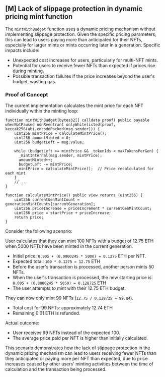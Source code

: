 ## [M] Lack of slippage protection in dynamic pricing mint function

The `mintWithBudget` function uses a dynamic pricing mechanism without implementing slippage protection. Given the specific pricing parameters, this can lead to users paying more than anticipated for their NFTs, especially for larger mints or mints occurring later in a generation. Specific impacts include:

- Unexpected cost increases for users, particularly for multi-NFT mints.
- Potential for users to receive fewer NFTs than expected if prices rise during minting.
- Possible transaction failures if the price increases beyond the user's budget, wasting gas.

### Proof of Concept

The current implementation calculates the mint price for each NFT individually within the minting loop:

```
function mintWithBudget(bytes32[] calldata proof) public payable whenNotPaused nonReentrant onlyWhitelisted(proof, keccak256(abi.encodePacked(msg.sender))) {
    uint256 mintPrice = calculateMintPrice();
    uint256 amountMinted = 0;
    uint256 budgetLeft = msg.value;

    while (budgetLeft >= mintPrice && _tokenIds < maxTokensPerGen) {
      _mintInternal(msg.sender, mintPrice);
      amountMinted++;
      budgetLeft -= mintPrice;
      mintPrice = calculateMintPrice();  // Price recalculated for each mint
    }
    // ...
}

function calculateMintPrice() public view returns (uint256) {
    uint256 currentGenMintCount = generationMintCounts[currentGeneration];
    uint256 priceIncrease = priceIncrement * currentGenMintCount;
    uint256 price = startPrice + priceIncrease;
    return price;
}
```

Consider the following scenario:

User calculates that they can mint 100 NFTs with a budget of 12.75 ETH when 5000 NFTs have been minted in the current generation.

- Initial price: `0.005 + (0.0000245 * 5000) = 0.1275` ETH per NFT.
- Expected total: `100 * 0.1275 = 12.75` ETH
- Before the user's transaction is processed, another person mints 50 NFTs.
- When the user's transaction is processed, the new starting price is: `0.005 + (0.0000245 * 5050) = 0.128725` ETH
- The user attempts to mint with their 12.75 ETH budget:

They can now only mint 99 NFTs (`12.75 / 0.128725 ≈ 99.04`).
- Total cost for 99 NFTs: approximately 12.74 ETH
- Remaining 0.01 ETH is refunded.

Actual outcome:

- User receives 99 NFTs instead of the expected 100.
- The average price paid per NFT is higher than initially calculated.

This scenario demonstrates how the lack of slippage protection in the dynamic pricing mechanism can lead to users receiving fewer NFTs than they anticipated or paying more per NFT than expected, due to price increases caused by other users' minting activities between the time of calculation and the transaction being processed.



